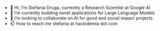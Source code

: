 - 👋 Hi, I’m Stefania Druga, currently a Research Scientist at Google AI
- 🌱 I’m currently building novel applications for Large Language Models 
- 💞️ I’m looking to collaborate on AI for good and social impact projects 
- 📫 How to reach me stefania at hackidemia dot com 

<!---
stefania11/stefania11 is a ✨ special ✨ repository because its `README.md` (this file) appears on your GitHub profile.
You can click the Preview link to take a look at your changes.
--->
